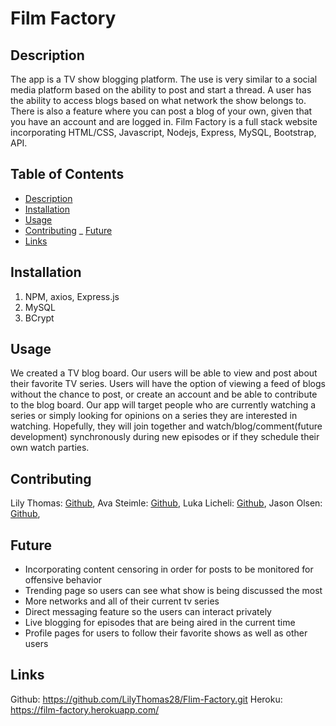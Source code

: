 # Film Factory

## Description
The app is a TV show blogging platform. The use is very similar to a social media platform based on the ability to post and start a thread. A user has the ability to access blogs based on what network the show belongs to. There is also a feature where you can post a blog of your own, given that you have an account and are logged in. Film Factory is a full stack website incorporating HTML/CSS, Javascript, Nodejs, Express, MySQL, Bootstrap, API. 

## Table of Contents

- [Description](#description)
- [Installation](#installation)
- [Usage](#usage)
- [Contributing](#contributing)
_ [Future](#future)
- [Links](#links)


## Installation
1. NPM, axios, Express.js
2. MySQL
3. BCrypt


## Usage
We created a TV blog board. Our users will be able to view and post about their favorite TV series. Users will have the option of viewing a feed of blogs without the chance to post, or create an account and be able to contribute to the blog board. Our app will target people who are currently watching a series or simply looking for opinions on a series they are interested in watching. Hopefully, they will join together and watch/blog/comment(future development) synchronously during new episodes or if they schedule their own watch parties.


## Contributing
Lily Thomas: [Github](https://github.com/LilyThomas28),
Ava Steimle: [Github](https://github.com/kreativekntrl), 
Luka Licheli: [Github](https://github.com/lukalicheli), 
Jason Olsen: [Github](https://github.com/jaolsen7), 


## Future
* Incorporating content censoring in order for posts to be monitored for offensive behavior 
* Trending page so users can see what show is being discussed the most
* More networks and all of their current tv series 
* Direct messaging feature so the users can interact privately
* Live blogging for episodes that are being aired in the current time
* Profile pages for users to follow their favorite shows as well as other users


## Links
Github: https://github.com/LilyThomas28/Flim-Factory.git
Heroku: https://film-factory.herokuapp.com/



